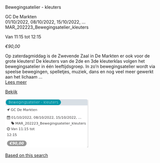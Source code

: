 Bewegingsatelier - kleuters

GC De Markten  
01/10/2022, 08/10/2022, 15/10/2022, ... MAR\_202223\_Bewegingsatelier\_kleuters  

Van 11:15 tot 12:15

*€90,00*

  

Op zaterdagmiddag is de Zwevende Zaal in De Markten er ook voor de grote kleuters! De kleuters van de 2de en 3de kleuterklas volgen het bewegingsatelier in één leeftijdsgroep. In zo’n bewegingsatelier wordt via speelse bewegingen, spelletjes, muziek, dans en nog veel meer gewerkt aan het lichaam ...  
[Lees meer](https://tickets.vgc.be/activity/subscribe/MAR_202223_Bewegingsatelier_kleuters)

[Bekijk](https://tickets.vgc.be/activity/subscribe/MAR_202223_Bewegingsatelier_kleuters)

![](80215.png)

[Based on this search](https://tickets.vgc.be/activity/index?&vrijeplaatsen=1&Age%5B%5D=4%2C6&entity=244)